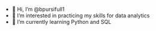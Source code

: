 - 👋 Hi, I’m @bpursifull1
- 👀 I’m interested in practicing my skills for data analytics
- 🌱 I’m currently learning Python and SQL

<!---
bpursifull1/bpursifull1 is a ✨ special ✨ repository because its `README.md` (this file) appears on your GitHub profile.
You can click the Preview link to take a look at your changes.
--->
